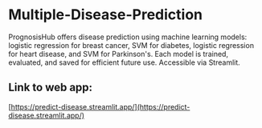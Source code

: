 # Multiple-Disease-Prediction
PrognosisHub offers disease prediction using machine learning models: logistic regression for breast cancer, SVM for diabetes, logistic regression for heart disease, and SVM for Parkinson's. Each model is trained, evaluated, and saved for efficient future use. Accessible via Streamlit.
## Link to web app:
[https://predict-disease.streamlit.app/](https://predict-disease.streamlit.app/)
